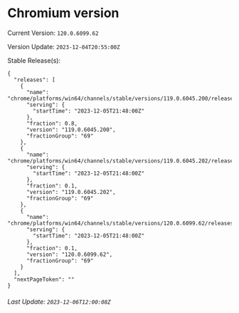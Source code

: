 # Chromium version

Current Version: `120.0.6099.62`

Version Update: `2023-12-04T20:55:00Z`

Stable Release(s):
```
{
  "releases": [
    {
      "name": "chrome/platforms/win64/channels/stable/versions/119.0.6045.200/releases/1701812880",
      "serving": {
        "startTime": "2023-12-05T21:48:00Z"
      },
      "fraction": 0.8,
      "version": "119.0.6045.200",
      "fractionGroup": "69"
    },
    {
      "name": "chrome/platforms/win64/channels/stable/versions/119.0.6045.202/releases/1701812880",
      "serving": {
        "startTime": "2023-12-05T21:48:00Z"
      },
      "fraction": 0.1,
      "version": "119.0.6045.202",
      "fractionGroup": "69"
    },
    {
      "name": "chrome/platforms/win64/channels/stable/versions/120.0.6099.62/releases/1701812880",
      "serving": {
        "startTime": "2023-12-05T21:48:00Z"
      },
      "fraction": 0.1,
      "version": "120.0.6099.62",
      "fractionGroup": "69"
    }
  ],
  "nextPageToken": ""
}
```

###### Last Update: `2023-12-06T12:00:08Z`
        